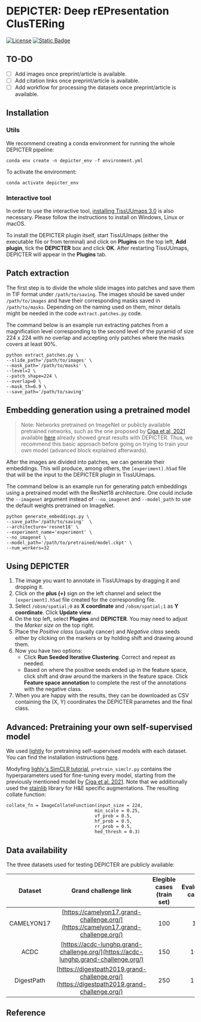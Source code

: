 # DEPICTER: Deep rEPresentation ClusTERing 
[![License](https://img.shields.io/badge/License-Apache%202.0-blue.svg)](https://opensource.org/licenses/Apache-2.0)
[![Static Badge](https://img.shields.io/badge/demo-camelyon-brightgreen)](https://tissuumaps.scilifelab.se/patient_022_node_4.tmap?path=private/DEPICTER/camelyon)

## TO-DO
- [ ] Add images once preprint/article is available.
- [ ] Add citation links once preprint/article is available.
- [ ] Add workflow for processing the datasets once preprint/article is available.

## Installation

### Utils
We recommend creating a conda environment for running the whole DEPICTER pipeline:
```shell
conda env create -n depicter_env -f environment.yml
```

To activate the environment:
```shell
conda activate depicter_env
```
### Interactive tool
In order to use the interactive tool, [installing TissUUmaps 3.0](https://tissuumaps.github.io/installation/) is also necessary. Please follow the instructions to install on Windows, Linux or macOS.

To install the DEPICTER plugin itself, start TissUUmaps (either the executable file or from terminal) and click on **Plugins** on the top left, **Add plugin**, tick the **DEPICTER** box and click **OK**. After restarting TissUUmaps, DEPICTER will appear in the **Plugins** tab.
 
## Patch extraction

The first step is to divide the whole slide images into patches and save them in TIF format under `/path/to/saving`. The images should be saved under `/path/to/images` and have their corresponding masks saved in `/path/to/masks`. Depending on the naming used on them, minor details might be needed in the code `extract.patches.py` code. 

The command below is an example run extracting patches from a magnification level corresponding to the second level of the pyramid of size 224 x 224 with no overlap and accepting only patches where the masks covers at least 90%. 

```shell
python extract_patches.py \
--slide_path='/path/to/images' \
--mask_path='/path/to/masks' \
--level=2 \
--patch_shape=224 \
--overlap=0 \
--mask_th=0.9 \
--save_path='/path/to/saving'
```

## Embedding generation using a pretrained model

> Note: Networks pretrained on ImageNet or publicly available pretrained networks, such as the one proposed by [Ciga et al, 2021](https://doi.org/10.1016/j.mlwa.2021.100198) available [here](https://github.com/ozanciga/self-supervised-histopathology/releases/tag/tenpercent) already showed great results with DEPICTER. Thus, we recommend this basic approach before going on trying to train your own model (advanced block explained afterwards).

After the images are divided into patches, we can generate their embeddings. This will produce, among others, the `[experiment].h5ad` file that will be the input to the DEPICTER plugin in TissUUmaps.

The command below is an example run for generating patch embeddings using a pretrained model with the ResNet18 architecture. One could include the `--imagenet` argument instead of `--no_imagenet` and `--model_path` to use the default weights pretrained on ImageNet.

```shell
python generate_embeddings.py \
--save_path='/path/to/saving'  \
--architecture='resnet18' \
--experiment_name='experiment' \
--no_imagenet \
--model_path='/path/to/pretrained/model.ckpt' \
--num_workers=32
```

## Using DEPICTER

1. The image you want to annotate in TissUUmaps by dragging it and dropping it.
2. Click on the **plus (+)** sign on the left channel and select the `[experiment].h5ad` file created for the corresponding file.
3. Select `/obsm/spatial;0` as **X coordinate** and `/obsm/spatial;1` as **Y coordinate**. Click **Update view**.
4. On the top left, select **Plugins** and **DEPICTER**. You may need to adjust the *Marker size* on the top right.
5. Place the *Positive class* (usually cancer) and *Negative class* seeds either by clicking on the markers or by holding shift and drawing around them.
6. Now you have two options:
    * Click **Run Seeded Iterative Clustering**. Correct and repeat as needed.
    * Based on where the positive seeds ended up in the feature space, click shift and draw around the markers in the feature space. Click **Feature space annotation** to complete the rest of the annotations with the negative class.
7. When you are happy with the results, they can be downloaded as CSV containing the (X, Y) coordinates the DEPICTER parametes and the final class.

## Advanced: Pretraining your own self-supervised model

We used [lightly](https://docs.lightly.ai/self-supervised-learning/index.html) for pretraining self-supervised models with each dataset. You can find the installation instructions [here](https://docs.lightly.ai/self-supervised-learning/getting_started/install.html).

Modyfing [lighly's SimCLR tutorial](https://docs.lightly.ai/self-supervised-learning/examples/simclr.html), `pretrain_simclr.py` contains the hyperparameters used for fine-tuning every model, starting from the previously mentioned model by [Ciga et al. 2021](https://github.com/ozanciga/self-supervised-histopathology/releases/tag/tenpercent). Note that we additionally used the [stainlib](https://github.com/sebastianffx/stainlib) library for H&E specific augmentations. The resulting collate function:

```
collate_fn = ImageCollateFunction(input_size = 224,
                                 min_scale = 0.25,
                                 vf_prob = 0.5,
                                 hf_prob = 0.5,
                                 rr_prob = 0.5,
                                 hed_thresh = 0.3)
```
## Data availability

The three datasets used for testing DEPICTER are publicly available:

|   Dataset  	|             Grand challenge link            	| Elegible cases (train set) 	| Evaluated cases 	|
|:----------:	|:-------------------------------------------:	|:--------------------------:	|:---------------:	|
| CAMELYON17 	|   [https://camelyon17.grand-challenge.org/](https://camelyon17.grand-challenge.org/)   	 |             100            	|        17       	|
|    ACDC    	|   [https://acdc-lunghp.grand-challenge.org/](https://acdc-lunghp.grand-challenge.org/)  	|             150            	|       104       	|
| DigestPath 	|   [https://digestpath2019.grand-challenge.org/](https://digestpath2019.grand-challenge.org/) 	|             250            	|       196       	|

## Reference

